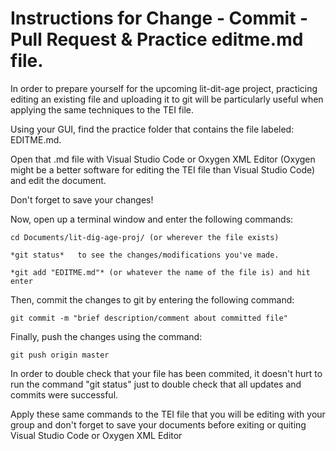 # Instructions for Change - Commit - Pull Request & Practice editme.md file.

In order to prepare yourself for the upcoming lit-dit-age project, practicing editing an existing file and uploading it to git will be particularly useful when applying the same techniques to the TEI file. 

Using your GUI, find the practice folder that contains the file labeled: EDITME.md. 

Open that .md file with Visual Studio Code or Oxygen XML Editor (Oxygen might be a better software for editing the TEI file than Visual Studio Code) and edit the document. 

Don't forget to save your changes!

Now, open up a terminal window and enter the following commands: 

    cd Documents/lit-dig-age-proj/ (or wherever the file exists)

    *git status*   to see the changes/modifications you've made. 

    *git add "EDITME.md"* (or whatever the name of the file is) and hit enter

Then, commit the changes to git by entering the following command: 

    git commit -m "brief description/comment about committed file"

Finally, push the changes using the command: 

    git push origin master 

In order to double check that your file has been commited, it doesn't hurt to run the command "git status" just to double check that all updates and commits were successful. 

Apply these same commands to the TEI file that you will be editing with your group and don't forget to save your documents before exiting or quiting Visual Studio Code or Oxygen XML Editor
